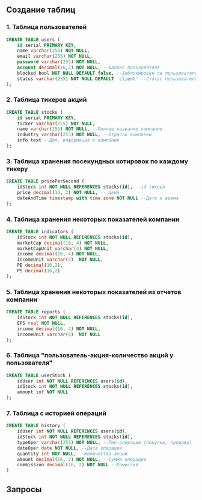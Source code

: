 ## Создание таблиц
### 1. Таблица пользователей
```SQL
CREATE TABLE users (
	id serial PRIMARY KEY,
	name varchar(255) NOT NULL,
	email varchar(255) NOT NULL,
	password varchar(255) NOT NULL,
	account decimal(16,2) NOT NULL, --Баланс пользователя
	blocked bool NOT NULL DEFAULT false, --Заблокирован ли пользователь (true-заблокирован, false-не заблокирован)
	status varchar(255) NOT NULL DEFAULT 'client' --Статус пользователя (only read, client, admin)
);
```
### 2. Таблица тикеров акций
```SQL
CREATE TABLE stocks (
	id serial PRIMARY KEY,
	ticker varchar(255) NOT NULL,
	name varchar(255) NOT NULL, --Полное название компании
	industry varchar(255) NOT NULL, --Отрасль компании
	info text --Доп. информация о компании
);
```
### 3. Таблица хранения посекундных котировок по каждому тикеру
```SQL
CREATE TABLE pricePerSecond (
	idStock int NOT NULL REFERENCES stocks(id), --id тикера
	price decimal(16, 2) NOT NULL, -- Цена
	dateAndTime timestamp with time zone NOT NULL --Дата и время
);
```
### 4. Таблица хранения некоторых показателей компании
```SQL
CREATE TABLE indicators (
	idStock int NOT NULL REFERENCES stocks(id),
	marketCap decimal(16, 4) NOT NULL,
	marketCapUnit varchar(4) NOT NULL,
	income decimal(16, 4) NOT NULL,
	incomeUnit varchar(4)  NOT NULL,
	PE decimal(16,2),
	PS decimal(16,2)
);
```
### 5. Таблица хранения некоторых показателей из отчетов компании
```SQL
CREATE TABLE reports (
	idStock int NOT NULL REFERENCES stocks(id),
	EPS real NOT NULL,
	income decimal(16, 4) NOT NULL,
	incomeUnit varchar(4)  NOT NULL
);
```
### 6. Таблица "пользователь-акция-количество акций у пользователя"
```SQL
CREATE TABLE userStock (
  	idUser int NOT NULL REFERENCES users(id),
  	idStock int NOT NULL REFERENCES stocks(id),
  	amount int NOT NULL
);
```
### 7. Таблица с историей операций
```SQL
CREATE TABLE history (
  	idUser int NOT NULL REFERENCES users(id),
  	idStock int NOT NULL REFERENCES stocks(id),
	typeOper varchar(255) NOT NULL, --Тип операции (покупка, продажа)
	dateOper date NOT NULL, --Дата операции
  	quantity int NOT NULL, --Количество акций
	amount decimal(16, 2) NOT NULL, --Сумма операции
	commission decimal(16, 2) NOT NULL --Комиссия
)
```

## Запросы
